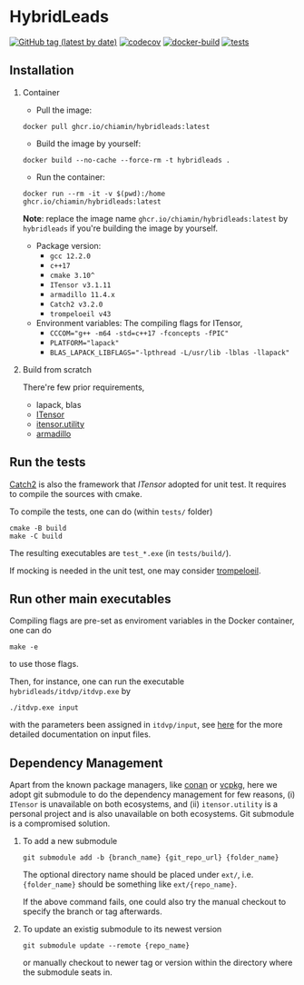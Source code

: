 # HybridLeads
[![GitHub tag (latest by date)](https://img.shields.io/github/v/tag/tanlin2013/HybridLeads)](https://github.com/tanlin2013/HybridLeads/tags)
[![codecov](https://codecov.io/gh/tanlin2013/HybridLeads/branch/main/graph/badge.svg?token=E9Y62NSS8A)](https://codecov.io/gh/tanlin2013/HybridLeads)
[![docker-build](https://github.com/tanlin2013/HybridLeads/actions/workflows/build.yml/badge.svg)](https://github.com/tanlin2013/HybridLeads/actions/workflows/build.yml)
[![tests](https://github.com/tanlin2013/HybridLeads/actions/workflows/tests.yml/badge.svg)](https://github.com/tanlin2013/HybridLeads/actions/workflows/tests.yml)

Installation
------------

1. Container

    * Pull the image:
    ```
    docker pull ghcr.io/chiamin/hybridleads:latest
    ```
    * Build the image by yourself:
    ```
    docker build --no-cache --force-rm -t hybridleads .
    ```
    * Run the container:
    ```
    docker run --rm -it -v $(pwd):/home ghcr.io/chiamin/hybridleads:latest
    ```
    **Note**: replace the image name `ghcr.io/chiamin/hybridleads:latest` by `hybridleads` if you're building the image by yourself.
    * Package version:
      * `gcc 12.2.0`
      * `c++17`
      * `cmake 3.10^`
      * `ITensor v3.1.11`
      * `armadillo 11.4.x`
      * `Catch2 v3.2.0`
      * `trompeloeil v43`
    * Environment variables:
      The compiling flags for ITensor,
      * `CCCOM="g++ -m64 -std=c++17 -fconcepts -fPIC"`
      * `PLATFORM="lapack"`
      * `BLAS_LAPACK_LIBFLAGS="-lpthread -L/usr/lib -lblas -llapack"`

2. Build from scratch

    There're few prior requirements,
    * lapack, blas
    * [ITensor](https://itensor.org/)
    * [itensor.utility](https://github.com/chiamin/itensor.utility)
    * [armadillo](https://arma.sourceforge.net/)


Run the tests
-------------
[Catch2](https://github.com/catchorg/Catch2) is also the framework that *ITensor* adopted for unit test. It requires to compile the sources with cmake.

To compile the tests, one can do (within ```tests/``` folder)

```
cmake -B build
make -C build
```

The resulting executables are ```test_*.exe``` (in ```tests/build/```).

If mocking is needed in the unit test, one may consider [trompeloeil](https://github.com/rollbear/trompeloeil).

Run other main executables
--------------------------

Compiling flags are pre-set as enviroment variables in the Docker container, one can do
```
make -e
```
to use those flags.

Then, for instance, one can run the executable ```hybridleads/itdvp/itdvp.exe``` by
```
./itdvp.exe input
```
with the parameters been assigned in ```itdvp/input```,
see [here](https://www.itensor.org/docs.cgi?vers=cppv3&page=formulas/input) for the more detailed documentation on input files.

Dependency Management
---------------------
Apart from the known package managers, like [conan](https://conan.io/) or [vcpkg](https://vcpkg.io/), here we adopt git submodule to do the dependency management for few reasons, (i) `ITensor` is unavailable on both ecosystems, and (ii) `itensor.utility` is a personal project and is also unavailable on both ecosystems. Git submodule is a compromised solution.

1. To add a new submodule

    ```
    git submodule add -b {branch_name} {git_repo_url} {folder_name}
    ```
    The optional directory name should be placed under `ext/`, i.e. `{folder_name}` should be something like `ext/{repo_name}`.

    If the above command fails, one could also try the manual checkout to specify the branch or tag afterwards.

2. To update an existig submodule to its newest version
    ```
    git submodule update --remote {repo_name}
    ```
    or manually checkout to newer tag or version within the directory where the submodule seats in.
